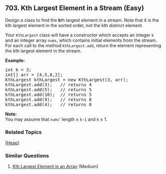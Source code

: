<!--|This file generated by command(leetcode description); DO NOT EDIT.    |-->
<!--+----------------------------------------------------------------------+-->
<!--|@author    Openset <openset.wang@gmail.com>                           |-->
<!--|@link      https://github.com/openset                                 |-->
<!--|@home      https://github.com/openset/leetcode                        |-->
<!--+----------------------------------------------------------------------+-->

## 703. Kth Largest Element in a Stream (Easy)

<p>Design a class to find&nbsp;the <strong>k</strong>th largest element in a stream. Note that it is the kth largest element in the sorted order, not the kth distinct element.</p>

<p>Your&nbsp;<code>KthLargest</code>&nbsp;class will have a constructor which accepts an integer <code>k</code> and an integer array <code>nums</code>, which contains initial elements from&nbsp;the stream. For each call to the method <code>KthLargest.add</code>, return the element representing the kth largest element in the stream.</p>

<p><strong>Example:</strong></p>

<pre>
int k = 3;
int[] arr = [4,5,8,2];
KthLargest kthLargest = new KthLargest(3, arr);
kthLargest.add(3);&nbsp; &nbsp;// returns 4
kthLargest.add(5);&nbsp; &nbsp;// returns 5
kthLargest.add(10);&nbsp; // returns 5
kthLargest.add(9);&nbsp; &nbsp;// returns 8
kthLargest.add(4);&nbsp; &nbsp;// returns 8
</pre>

<p><strong>Note: </strong><br />
You may assume that&nbsp;<code>nums</code>&#39; length&nbsp;&ge;&nbsp;<code>k-1</code>&nbsp;and <code>k</code> &ge;&nbsp;1.</p>


### Related Topics
  [[Heap](https://github.com/openset/leetcode/tree/master/tag/heap/README.md)]

### Similar Questions
  1. [Kth Largest Element in an Array](https://github.com/openset/leetcode/tree/master/problems/kth-largest-element-in-an-array) (Medium)
